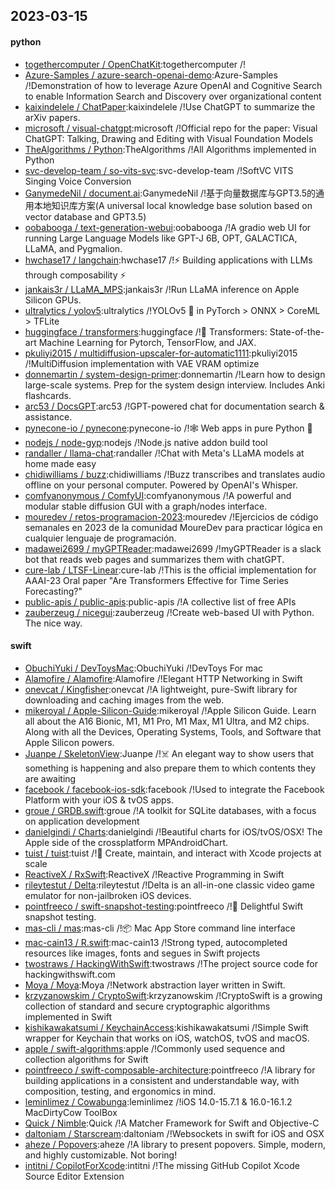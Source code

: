 ## 2023-03-15

#### python
* [togethercomputer / OpenChatKit](https://github.com/togethercomputer/OpenChatKit):togethercomputer /!
* [Azure-Samples / azure-search-openai-demo](https://github.com/Azure-Samples/azure-search-openai-demo):Azure-Samples /!Demonstration of how to leverage Azure OpenAI and Cognitive Search to enable Information Search and Discovery over organizational content
* [kaixindelele / ChatPaper](https://github.com/kaixindelele/ChatPaper):kaixindelele /!Use ChatGPT to summarize the arXiv papers.
* [microsoft / visual-chatgpt](https://github.com/microsoft/visual-chatgpt):microsoft /!Official repo for the paper: Visual ChatGPT: Talking, Drawing and Editing with Visual Foundation Models
* [TheAlgorithms / Python](https://github.com/TheAlgorithms/Python):TheAlgorithms /!All Algorithms implemented in Python
* [svc-develop-team / so-vits-svc](https://github.com/svc-develop-team/so-vits-svc):svc-develop-team /!SoftVC VITS Singing Voice Conversion
* [GanymedeNil / document.ai](https://github.com/GanymedeNil/document.ai):GanymedeNil /!基于向量数据库与GPT3.5的通用本地知识库方案(A universal local knowledge base solution based on vector database and GPT3.5)
* [oobabooga / text-generation-webui](https://github.com/oobabooga/text-generation-webui):oobabooga /!A gradio web UI for running Large Language Models like GPT-J 6B, OPT, GALACTICA, LLaMA, and Pygmalion.
* [hwchase17 / langchain](https://github.com/hwchase17/langchain):hwchase17 /!⚡
Building applications with LLMs through composability
⚡
* [jankais3r / LLaMA_MPS](https://github.com/jankais3r/LLaMA_MPS):jankais3r /!Run LLaMA inference on Apple Silicon GPUs.
* [ultralytics / yolov5](https://github.com/ultralytics/yolov5):ultralytics /!YOLOv5
🚀
in PyTorch > ONNX > CoreML > TFLite
* [huggingface / transformers](https://github.com/huggingface/transformers):huggingface /!🤗
Transformers: State-of-the-art Machine Learning for Pytorch, TensorFlow, and JAX.
* [pkuliyi2015 / multidiffusion-upscaler-for-automatic1111](https://github.com/pkuliyi2015/multidiffusion-upscaler-for-automatic1111):pkuliyi2015 /!MultiDiffusion implementation with VAE VRAM optimize
* [donnemartin / system-design-primer](https://github.com/donnemartin/system-design-primer):donnemartin /!Learn how to design large-scale systems. Prep for the system design interview. Includes Anki flashcards.
* [arc53 / DocsGPT](https://github.com/arc53/DocsGPT):arc53 /!GPT-powered chat for documentation search & assistance.
* [pynecone-io / pynecone](https://github.com/pynecone-io/pynecone):pynecone-io /!🕸
Web apps in pure Python
🐍
* [nodejs / node-gyp](https://github.com/nodejs/node-gyp):nodejs /!Node.js native addon build tool
* [randaller / llama-chat](https://github.com/randaller/llama-chat):randaller /!Chat with Meta's LLaMA models at home made easy
* [chidiwilliams / buzz](https://github.com/chidiwilliams/buzz):chidiwilliams /!Buzz transcribes and translates audio offline on your personal computer. Powered by OpenAI's Whisper.
* [comfyanonymous / ComfyUI](https://github.com/comfyanonymous/ComfyUI):comfyanonymous /!A powerful and modular stable diffusion GUI with a graph/nodes interface.
* [mouredev / retos-programacion-2023](https://github.com/mouredev/retos-programacion-2023):mouredev /!Ejercicios de código semanales en 2023 de la comunidad MoureDev para practicar lógica en cualquier lenguaje de programación.
* [madawei2699 / myGPTReader](https://github.com/madawei2699/myGPTReader):madawei2699 /!myGPTReader is a slack bot that reads web pages and summarizes them with chatGPT.
* [cure-lab / LTSF-Linear](https://github.com/cure-lab/LTSF-Linear):cure-lab /!This is the official implementation for AAAI-23 Oral paper "Are Transformers Effective for Time Series Forecasting?"
* [public-apis / public-apis](https://github.com/public-apis/public-apis):public-apis /!A collective list of free APIs
* [zauberzeug / nicegui](https://github.com/zauberzeug/nicegui):zauberzeug /!Create web-based UI with Python. The nice way.

#### swift
* [ObuchiYuki / DevToysMac](https://github.com/ObuchiYuki/DevToysMac):ObuchiYuki /!DevToys For mac
* [Alamofire / Alamofire](https://github.com/Alamofire/Alamofire):Alamofire /!Elegant HTTP Networking in Swift
* [onevcat / Kingfisher](https://github.com/onevcat/Kingfisher):onevcat /!A lightweight, pure-Swift library for downloading and caching images from the web.
* [mikeroyal / Apple-Silicon-Guide](https://github.com/mikeroyal/Apple-Silicon-Guide):mikeroyal /!Apple Silicon Guide. Learn all about the A16 Bionic, M1, M1 Pro, M1 Max, M1 Ultra, and M2 chips. Along with all the Devices, Operating Systems, Tools, and Software that Apple Silicon powers.
* [Juanpe / SkeletonView](https://github.com/Juanpe/SkeletonView):Juanpe /!☠️
An elegant way to show users that something is happening and also prepare them to which contents they are awaiting
* [facebook / facebook-ios-sdk](https://github.com/facebook/facebook-ios-sdk):facebook /!Used to integrate the Facebook Platform with your iOS & tvOS apps.
* [groue / GRDB.swift](https://github.com/groue/GRDB.swift):groue /!A toolkit for SQLite databases, with a focus on application development
* [danielgindi / Charts](https://github.com/danielgindi/Charts):danielgindi /!Beautiful charts for iOS/tvOS/OSX! The Apple side of the crossplatform MPAndroidChart.
* [tuist / tuist](https://github.com/tuist/tuist):tuist /!🚀
Create, maintain, and interact with Xcode projects at scale
* [ReactiveX / RxSwift](https://github.com/ReactiveX/RxSwift):ReactiveX /!Reactive Programming in Swift
* [rileytestut / Delta](https://github.com/rileytestut/Delta):rileytestut /!Delta is an all-in-one classic video game emulator for non-jailbroken iOS devices.
* [pointfreeco / swift-snapshot-testing](https://github.com/pointfreeco/swift-snapshot-testing):pointfreeco /!📸
Delightful Swift snapshot testing.
* [mas-cli / mas](https://github.com/mas-cli/mas):mas-cli /!📦
Mac App Store command line interface
* [mac-cain13 / R.swift](https://github.com/mac-cain13/R.swift):mac-cain13 /!Strong typed, autocompleted resources like images, fonts and segues in Swift projects
* [twostraws / HackingWithSwift](https://github.com/twostraws/HackingWithSwift):twostraws /!The project source code for hackingwithswift.com
* [Moya / Moya](https://github.com/Moya/Moya):Moya /!Network abstraction layer written in Swift.
* [krzyzanowskim / CryptoSwift](https://github.com/krzyzanowskim/CryptoSwift):krzyzanowskim /!CryptoSwift is a growing collection of standard and secure cryptographic algorithms implemented in Swift
* [kishikawakatsumi / KeychainAccess](https://github.com/kishikawakatsumi/KeychainAccess):kishikawakatsumi /!Simple Swift wrapper for Keychain that works on iOS, watchOS, tvOS and macOS.
* [apple / swift-algorithms](https://github.com/apple/swift-algorithms):apple /!Commonly used sequence and collection algorithms for Swift
* [pointfreeco / swift-composable-architecture](https://github.com/pointfreeco/swift-composable-architecture):pointfreeco /!A library for building applications in a consistent and understandable way, with composition, testing, and ergonomics in mind.
* [leminlimez / Cowabunga](https://github.com/leminlimez/Cowabunga):leminlimez /!iOS 14.0-15.7.1 & 16.0-16.1.2 MacDirtyCow ToolBox
* [Quick / Nimble](https://github.com/Quick/Nimble):Quick /!A Matcher Framework for Swift and Objective-C
* [daltoniam / Starscream](https://github.com/daltoniam/Starscream):daltoniam /!Websockets in swift for iOS and OSX
* [aheze / Popovers](https://github.com/aheze/Popovers):aheze /!A library to present popovers. Simple, modern, and highly customizable. Not boring!
* [intitni / CopilotForXcode](https://github.com/intitni/CopilotForXcode):intitni /!The missing GitHub Copilot Xcode Source Editor Extension
